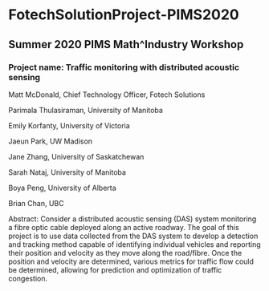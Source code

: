 # FotechSolutionProject-PIMS2020
## Summer 2020 PIMS Math^Industry Workshop

### Project name: Traffic monitoring with distributed acoustic sensing

Matt McDonald, Chief Technology Officer, Fotech Solutions

Parimala Thulasiraman, University of Manitoba

Emily Korfanty, University of Victoria

Jaeun Park, UW  Madison

Jane Zhang, University of Saskatchewan

Sarah Nataj, University of Manitoba

Boya Peng, University of Alberta

Brian Chan, UBC



Abstract: Consider a distributed acoustic sensing (DAS) system monitoring a fibre optic cable deployed along an active roadway. The goal of this project is to use data collected from the DAS system to develop a detection and tracking method capable of identifying individual vehicles and reporting their position and velocity as they move along the road/fibre.  Once the position and velocity are determined, various metrics for traffic flow could be determined, allowing for prediction and optimization of traffic congestion.

